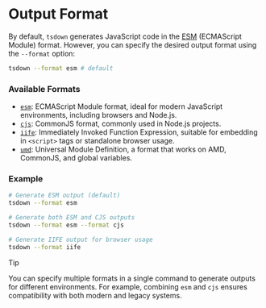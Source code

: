 # Output Format

By default, `tsdown` generates JavaScript code in the [ESM](https://nodejs.org/api/esm.html) (ECMAScript Module) format. However, you can specify the desired output format using the `--format` option:

```bash
tsdown --format esm # default
```

### Available Formats

- [`esm`](https://nodejs.org/api/esm.html): ECMAScript Module format, ideal for modern JavaScript environments, including browsers and Node.js.
- [`cjs`](https://nodejs.org/api/modules.html): CommonJS format, commonly used in Node.js projects.
- [`iife`](https://developer.mozilla.org/en-US/docs/Glossary/IIFE): Immediately Invoked Function Expression, suitable for embedding in `<script>` tags or standalone browser usage.
- [`umd`](https://github.com/umdjs/umd): Universal Module Definition, a format that works on AMD, CommonJS, and global variables.

### Example

```bash
# Generate ESM output (default)
tsdown --format esm

# Generate both ESM and CJS outputs
tsdown --format esm --format cjs

# Generate IIFE output for browser usage
tsdown --format iife
```

> [!TIP]
> You can specify multiple formats in a single command to generate outputs for different environments. For example, combining `esm` and `cjs` ensures compatibility with both modern and legacy systems.
